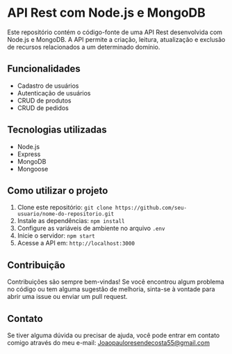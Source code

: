# API Rest com Node.js e MongoDB


Este repositório contém o código-fonte de uma API Rest desenvolvida com Node.js e MongoDB. A API permite a criação, leitura, atualização e exclusão de recursos relacionados a um determinado domínio.

## Funcionalidades

- Cadastro de usuários
- Autenticação de usuários
- CRUD de produtos
- CRUD de pedidos

## Tecnologias utilizadas

- Node.js
- Express
- MongoDB
- Mongoose

## Como utilizar o projeto

1. Clone este repositório: `git clone https://github.com/seu-usuario/nome-do-repositorio.git`
2. Instale as dependências: `npm install`
3. Configure as variáveis de ambiente no arquivo `.env`
4. Inicie o servidor: `npm start`
5. Acesse a API em: `http://localhost:3000`

## Contribuição

Contribuições são sempre bem-vindas! Se você encontrou algum problema no código ou tem alguma sugestão de melhoria, sinta-se à vontade para abrir uma issue ou enviar um pull request.

## Contato

Se tiver alguma dúvida ou precisar de ajuda, você pode entrar em contato comigo através do meu e-mail: Joaopauloresendecosta55@gmail.com


